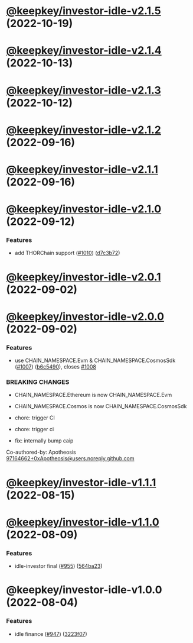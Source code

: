 # [@keepkey/investor-idle-v2.1.5](https://github.com/shapeshift/lib/compare/@keepkey/investor-idle-v2.1.4...@keepkey/investor-idle-v2.1.5) (2022-10-19)

# [@keepkey/investor-idle-v2.1.4](https://github.com/shapeshift/lib/compare/@keepkey/investor-idle-v2.1.3...@keepkey/investor-idle-v2.1.4) (2022-10-13)

# [@keepkey/investor-idle-v2.1.3](https://github.com/shapeshift/lib/compare/@keepkey/investor-idle-v2.1.2...@keepkey/investor-idle-v2.1.3) (2022-10-12)

# [@keepkey/investor-idle-v2.1.2](https://github.com/shapeshift/lib/compare/@keepkey/investor-idle-v2.1.1...@keepkey/investor-idle-v2.1.2) (2022-09-16)

# [@keepkey/investor-idle-v2.1.1](https://github.com/shapeshift/lib/compare/@keepkey/investor-idle-v2.1.0...@keepkey/investor-idle-v2.1.1) (2022-09-16)

# [@keepkey/investor-idle-v2.1.0](https://github.com/shapeshift/lib/compare/@keepkey/investor-idle-v2.0.1...@keepkey/investor-idle-v2.1.0) (2022-09-12)


### Features

* add THORChain support ([#1010](https://github.com/shapeshift/lib/issues/1010)) ([d7c3b72](https://github.com/shapeshift/lib/commit/d7c3b72bbda9795f87fa8f73c35926c95026a3c2))

# [@keepkey/investor-idle-v2.0.1](https://github.com/shapeshift/lib/compare/@keepkey/investor-idle-v2.0.0...@keepkey/investor-idle-v2.0.1) (2022-09-02)

# [@keepkey/investor-idle-v2.0.0](https://github.com/shapeshift/lib/compare/@keepkey/investor-idle-v1.1.1...@keepkey/investor-idle-v2.0.0) (2022-09-02)


### Features

* use CHAIN_NAMESPACE.Evm & CHAIN_NAMESPACE.CosmosSdk ([#1007](https://github.com/shapeshift/lib/issues/1007)) ([b6c5490](https://github.com/shapeshift/lib/commit/b6c54902c9e84fd628e917e4747acdb6faf3405d)), closes [#1008](https://github.com/shapeshift/lib/issues/1008)


### BREAKING CHANGES

* CHAIN_NAMESPACE.Ethereum is now CHAIN_NAMESPACE.Evm
* CHAIN_NAMESPACE.Cosmos is now CHAIN_NAMESPACE.CosmosSdk

* chore: trigger CI

* chore: trigger ci

* fix: internally bump caip

Co-authored-by: Apotheosis <97164662+0xApotheosis@users.noreply.github.com>

# [@keepkey/investor-idle-v1.1.1](https://github.com/shapeshift/lib/compare/@keepkey/investor-idle-v1.1.0...@keepkey/investor-idle-v1.1.1) (2022-08-15)

# [@keepkey/investor-idle-v1.1.0](https://github.com/shapeshift/lib/compare/@keepkey/investor-idle-v1.0.0...@keepkey/investor-idle-v1.1.0) (2022-08-09)


### Features

* idle-investor final ([#955](https://github.com/shapeshift/lib/issues/955)) ([564ba23](https://github.com/shapeshift/lib/commit/564ba23a92ce4086917bac366e1bd6d419de3306))

# @keepkey/investor-idle-v1.0.0 (2022-08-04)


### Features

* idle finance ([#947](https://github.com/shapeshift/lib/issues/947)) ([3223f07](https://github.com/shapeshift/lib/commit/3223f076258ae032e6b9e0facdc640297730eba2))
